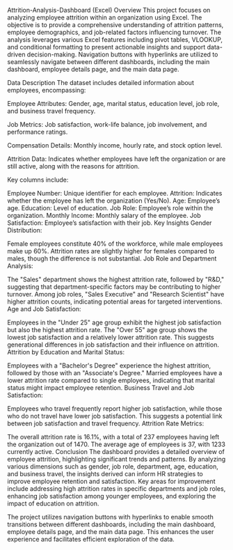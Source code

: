 Attrition-Analysis-Dashboard (Excel)
Overview
This project focuses on analyzing employee attrition within an organization using Excel. The objective is to provide a comprehensive understanding of attrition patterns, employee demographics, and job-related factors influencing turnover. The analysis leverages various Excel features including pivot tables, VLOOKUP, and conditional formatting to present actionable insights and support data-driven decision-making. Navigation buttons with hyperlinks are utilized to seamlessly navigate between different dashboards, including the main dashboard, employee details page, and the main data page.

Data Description
The dataset includes detailed information about employees, encompassing:

Employee Attributes: Gender, age, marital status, education level, job role, and business travel frequency.

Job Metrics: Job satisfaction, work-life balance, job involvement, and performance ratings.

Compensation Details: Monthly income, hourly rate, and stock option level.

Attrition Data: Indicates whether employees have left the organization or are still active, along with the reasons for attrition.

Key columns include:

Employee Number: Unique identifier for each employee.
Attrition: Indicates whether the employee has left the organization (Yes/No).
Age: Employee’s age.
Education: Level of education.
Job Role: Employee’s role within the organization.
Monthly Income: Monthly salary of the employee.
Job Satisfaction: Employee’s satisfaction with their job.
Key Insights
Gender Distribution:

Female employees constitute 40% of the workforce, while male employees make up 60%.
Attrition rates are slightly higher for females compared to males, though the difference is not substantial.
Job Role and Department Analysis:

The "Sales" department shows the highest attrition rate, followed by "R&D," suggesting that department-specific factors may be contributing to higher turnover.
Among job roles, "Sales Executive" and "Research Scientist" have higher attrition counts, indicating potential areas for targeted interventions.
Age and Job Satisfaction:

Employees in the "Under 25" age group exhibit the highest job satisfaction but also the highest attrition rate. The "Over 55" age group shows the lowest job satisfaction and a relatively lower attrition rate.
This suggests generational differences in job satisfaction and their influence on attrition.
Attrition by Education and Marital Status:

Employees with a "Bachelor's Degree" experience the highest attrition, followed by those with an "Associate's Degree."
Married employees have a lower attrition rate compared to single employees, indicating that marital status might impact employee retention.
Business Travel and Job Satisfaction:

Employees who travel frequently report higher job satisfaction, while those who do not travel have lower job satisfaction. This suggests a potential link between job satisfaction and travel frequency.
Attrition Rate Metrics:

The overall attrition rate is 16.1%, with a total of 237 employees having left the organization out of 1470. The average age of employees is 37, with 1233 currently active.
Conclusion
The dashboard provides a detailed overview of employee attrition, highlighting significant trends and patterns. By analyzing various dimensions such as gender, job role, department, age, education, and business travel, the insights derived can inform HR strategies to improve employee retention and satisfaction. Key areas for improvement include addressing high attrition rates in specific departments and job roles, enhancing job satisfaction among younger employees, and exploring the impact of education on attrition.

The project utilizes navigation buttons with hyperlinks to enable smooth transitions between different dashboards, including the main dashboard, employee details page, and the main data page. This enhances the user experience and facilitates efficient exploration of the data.
